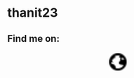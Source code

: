 # thanit23
## Find me on:
<p align="center">
 <a href="https://github.com/thanhit23" target="_blank" rel="noopener noreferrer"> <img src="https://raw.githubusercontent.com/iconic/open-iconic/master/svg/globe.svg" alt="Python" height="40" style="vertical-align:top; margin:4px; color:#fff"> </a>
</p>
